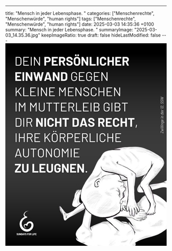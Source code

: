---
title: "Mensch in jeder Lebensphase. "
categories: ["Menschenrechte", "Menschenwürde", "human rights"]
tags: ["Menschenrechte", "Menschenwürde", "human rights"]
date: 2025-03-03 14:35:36 +0100
summary: "Mensch in jeder Lebensphase. "
summaryImage: "2025-03-03_14.35.36.jpg"
keepImageRatio: true
draft: false
hideLastModified: false
---[![Mensch in jeder Lebensphase. ](2025-03-03_14.35.36.jpg "Mensch in jeder Lebensphase. ")](https://www.sundaysforlife.org/de)